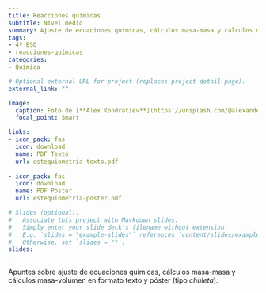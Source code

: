 ```yaml
---
title: Reacciones químicas
subtitle: Nivel medio
summary: Ajuste de ecuaciones químicas, cálculos masa-masa y cálculos masa-volumen.
tags:
- 4º ESO
- reacciones-químicas
categories:
- Química

# Optional external URL for project (replaces project detail page).
external_link: ""

image:
  caption: Foto de [**Alex Kondratiev**](https://unsplash.com/@alexanderkondratiev) en [Unsplash](https://unsplash.com)
  focal_point: Smart

links:
- icon_pack: fas
  icon: download
  name: PDF Texto
  url: estequiometria-texto.pdf
  
- icon_pack: fas
  icon: download
  name: PDF Póster
  url: estequiometria-poster.pdf  

# Slides (optional).
#   Associate this project with Markdown slides.
#   Simply enter your slide deck's filename without extension.
#   E.g. `slides = "example-slides"` references `content/slides/example-slides.md`.
#   Otherwise, set `slides = ""`.
slides: 
---
```


<!-- {{% alert example %}}
<span style="font-variant:small-caps;">**ejemplo**</span>
{{% /alert %}} -->

Apuntes sobre ajuste de ecuaciones químicas, cálculos masa-masa y cálculos masa-volumen en formato texto y póster (tipo _chuleta_).
